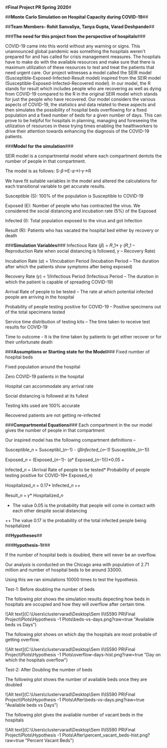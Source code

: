 #**Final Project PR Spring 2020**#

##**Monte Carlo Simulation on Hospital Capacity during COVID-19**##


##**Team Members- Rohit Sanvaliya, Tanya Gupta, Varad Deshpande**##

###**The need for this project from the perspective of hospitals**###

COVID-19 came into this world without any warning or signs. This unannounced global pandemic was something the hospitals weren't prepared for and has called for crisis management measures. The hospitals have to make do with the available resources and make sure that there is maximum utilization of these resources to test and treat the patients that need urgent care. Our project witnesses a model called the SEIR model (Susceptible-Exposed-Infected-Result model) inspired from the SEIR model (Susceptible-Exposed-Infected-Recovered model). In our model, the R stands for result which includes people who are recovering as well as dying from COVID-19 compared to the R in the original SEIR model which stands for just the people who have recovered. Our model considers the various aspects of COVID-19, the statistics and data related to these aspects and then simulates the possibility of hospital beds overflowing for a fixed population and a fixed number of beds for a given number of days. This can prove to be helpful for hospitals in planning, managing and foreseeing the utilization of resources in these trying times enabling the healthworkers to drive their attention towards enhancing the diagnosis of the COVID-19 patients.

###**Model for the simulation**###

SEIR model is a compartmental model where each compartment dentots the number of people in that compartment. 

The model is as follows: S-𝛽->E-𝛼->I-𝛾->R

We have fit suitable variables in the model and altered the calculations for each transitional variable to get accurate results.


Susceptible (S): 100% of the population is Susceptible to COVID-19

Exposed (E): Number of people who has contracted the virus. We considered the social distancing and incubation rate (5%) of the Exposed

Infected (I): Total population exposed to the virus and got Infection

Result (R): Patients who has vacated the hospital bed either by recovery or death



###**Simulation Variables**###
Infectious Rate (𝛽) = 𝑅_1* 𝛾  (𝑅_1 – Reproduction Rate when social distancing is followed, 𝛾 – Recovery Rate)

Incubation Rate (𝛼) = 1/Incubation Period (Incubation Period – The duration after which the patients show symptoms after being exposed)

Recovery Rate (𝛾) = 1/Infectious Period (Infectious Period – The duration in which the patient is capable of spreading COVID-19)

Arrival Rate of people to be tested – The rate at which potential infected people are arriving in the hospital

Probability of people testing positive for COVID-19 – Positive specimens out of the total specimens tested

Service time distribution of testing kits – The time taken to receive test results for COVID-19

Time to outcome - It is the time taken by patients to get either recover or for their unfortunate death


###**Assumptions or Starting state for the Model**###
Fixed number of hospital beds

Fixed population around the hospital

Zero COVID-19 patients in the hospital

Hospital can accommodate any arrival rate 

Social distancing is followed at its fullest

Testing kits used are 100% accurate

Recovered patients are not getting re-infected


###**Compartmental Equations**###
Each compartment in the our model gives the number of people in that compartment

Our inspired model has the following compartment definitions – 

Susceptible_𝑛 = Susceptibl_(𝑛−1) - (𝛽*Infected_(𝑛−1)* Susceptible_(𝑛−1))

Exposed_𝑛 = (Exposed_(𝑛−1)- (𝛼* Exposed_(𝑛−1)))*0.05  +

Infected_𝑛 = (Arrival Rate of people to be tested* Probability of people testing positive for COVID-19* Exposed_𝑛)

Hospitalized_𝑛 = 0.17* Infected_𝑛  ++

Result_𝑛 = 𝛾* Hospitalized_𝑛


+ The value 0.05 is the probability that people will come in contact with each other despite social distancing

++ The value 0.17 is the probability of the total infected people being hospitalized


##**Hypotheses**##

###**Hypothesis-1**###

If the number of hospital beds is doubled, there will never be an overflow.

Our analysis is conducted on the Chicago area with population of 2.71 million and number of hospital beds to be around 33000.

Using this we ran simulations 10000 times to test the hypothesis.

Test-1: Before doubling the number of beds

The following plot shows the simulation results depecting how beds in hospitals are occupied and how they will overflow after certain time.

![Alt text](C:\Users\clustervarad\Desktop\Sem II\IS590 PR\Final Project\Plots\Hypothesis -1 Plots\beds-vs-days.png?raw=true "Available beds vs Days")


The following plot shows on which day the hospitals are most probable of getting overflow.

![Alt text](C:\Users\clustervarad\Desktop\Sem II\IS590 PR\Final Project\Plots\Hypothesis -1 Plots\overflow-days-hist.png?raw=true "Day on which the hospitals overflow")

Test-2: After Doubling the number of beds


The following plot shows the number of available beds once they are doubled

![Alt text](C:\Users\clustervarad\Desktop\Sem II\IS590 PR\Final Project\Plots\Hypothesis -1 Plots\After\beds-vs-days.png?raw=true "Available beds vs Days")


The following plot gives the available number of vacant beds in the hospitals

![Alt text](C:\Users\clustervarad\Desktop\Sem II\IS590 PR\Final Project\Plots\Hypothesis -1 Plots\After\percent_vacant_beds-hist.png?raw=true "Percent Vacant Beds")











